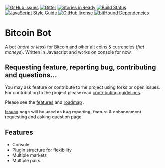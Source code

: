 [![GitHub issues](https://img.shields.io/github/issues/ahmetertem/bitcoinbot.svg)](https://github.com/ahmetertem/bitcoinbot/issues) [![Gitter](https://img.shields.io/gitter/room/nwjs/nw.js.svg)](https://gitter.im/bitcoinbot-node/Lobby) [![Stories in Ready](https://badge.waffle.io/ahmetertem/bitcoinbot.svg?label=ready&title=Ready)](http://waffle.io/ahmetertem/bitcoinbot) [![Build Status](https://travis-ci.org/ahmetertem/bitcoinbot.svg?branch=master)](https://travis-ci.org/ahmetertem/bitcoinbot) [![JavaScript Style Guide](https://img.shields.io/badge/code_style-standard-brightgreen.svg)](https://standardjs.com) [![GitHub license](https://img.shields.io/badge/license-CC0-blue.svg)](https://raw.githubusercontent.com/ahmetertem/bitcoinbot/master/LICENSE.md) [![bitHound Dependencies](https://www.bithound.io/github/ahmetertem/bitcoinbot/badges/dependencies.svg)](https://www.bithound.io/github/ahmetertem/bitcoinbot/master/dependencies/npm)

# Bitcoin Bot

A bot (*more or less*) for Bitcoin and other alt coins & currencies (*fiat moneys*). Written in Javascript and works on console for now.

## Requesting feature, reporting bug, contributing and questions...
You may ask feature or contribute to the project using forks or open issues. For contributing to the project please read [contributing guidelines](https://github.com/ahmetertem/bitcoinbot/blob/master/CONTRIBUTING.md).

Please see the [features](#Features) and [roadmap](https://github.com/ahmetertem/bitcoinbot/labels/enhancement) .

[Issues](https://github.com/ahmetertem/bitcoinbot/issues) page will be used as bug reporting, feature & enhancement requesting and asking question page.

## Features

* Console
* Plugin structure for flexibility
* Multiple markets
* Multiple pairs
